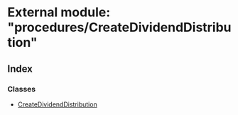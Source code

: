 # External module: "procedures/CreateDividendDistribution"

## Index

### Classes

* [CreateDividendDistribution](../classes/_procedures_createdividenddistribution_.createdividenddistribution.md)

